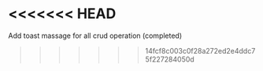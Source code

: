 <<<<<<< HEAD
=======
Add toast massage for all crud operation (completed)
>>>>>>> 14fcf8c003c0f28a272ed2e4ddc75f227284050d
